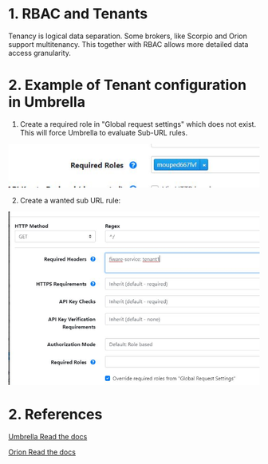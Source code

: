 # 1. RBAC and Tenants

Tenancy is logical data separation. Some brokers, like Scorpio and Orion support multitenancy. This together with RBAC allows more detailed data access granularity.

# 2. Example of Tenant configuration in Umbrella

1. Create a required role in "Global request settings" which does not exist. This will force Umbrella to evaluate Sub-URL rules.

![](/pictures/ten1.JPG)

2. Create a wanted sub URL rule:

![](/pictures/ten2.JPG)

# 2. References

[Umbrella Read the docs](https://api-umbrella.readthedocs.io/en/latest/)

[Orion Read the docs](https://fiware-orion.readthedocs.io/en/master/user/multitenancy/index.html#multi-tenancy)
